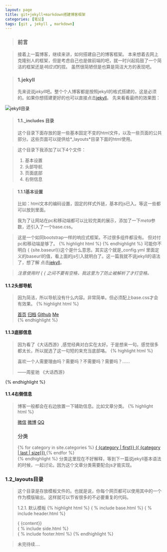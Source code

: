 ```yaml
---
layout: page
title: git+jekyll+markdown搭建博客框架
categories: [笔记]
tags: [git , jekyll , markdown]
---
```


>### 前言 ###

>接着上一篇博客，继续来讲，如何搭建自己的博客框架。
>本来想着去网上克隆别人的框架，但是考虑自己也是做前端的吧，就一时兴起捣鼓了一个简洁的框架还是*响应式*的捏。
>虽然很简陋但是也算是简洁大方的表现吧。

>### 1.jekyll ###
>先来说说*jekyll*吧。整个个人博客都是按照jekyll的格式搭建的，这是必须的。如果你想搭建更好的也可以直接点击[jekyll]。
>先来看看最终的效果图：

![jekyll目录]({{site.baseurl}}/images/yi_06.jpg)

[jekyll]:http://jekyllrb.com/docs/home/

>#### 1.1._includes 目录 ####
>这个目录下面存放的是一些基本固定不变的html文件，以及一些页面的公共部分。这些页面可以提供给*_layouts*目录下面的html使用。

>这个目录下我添加了以下4个文件：
>
>1.   基本设置
>2.   头部导航
>3.   页面底部
>4.   右侧信息

>#### 1.1.1基本设置 ####
>比如：html文本的编码设置，固定的样式外链，基本的js已入。等这一些都可以放到里面。
>
>我为了让网站在pc和移动端都可以比较完美的展示，添加了一下*meta*参数，还引入了一个base.css。

>这是一个如同bootstrap一样的响应式框架。不过很多组件都没有。
>但对付pc和移动端是够了。
{% highlight html %}
 	<!-- base.html -->
 	<meta charset="UTF-8">
	<meta name="apple-mobile-web-app-title" content="{ {page.title}}">
	<meta name="apple-mobile-web-app-capable" content="yes">
	<meta name="apple-touch-fullscreen" content="yes">
	<meta http-equiv="Cache-Control" content="no-siteapp">
	<meta name="apple-mobile-web-app-status-bar-style" content="black-translucent">
	<meta name="format-detection" content="telephone=no">
	<meta name="format-detection" content="email=no">
	<meta content="width=device-width,initial-scale=1.0,maximum-scale=1.0,user-scalable=no" name="viewport">
	<link rel="stylesheet" href="{ {site.baseurl}}/stylesheets/normalize.css">
	<link rel="stylesheet" href="{ {site.baseurl}}/stylesheets/base.css">
	<link rel="stylesheet" href="{ {site.baseurl}}/stylesheets/syntax.css">
	<!-- 没有去空格 -->
	<script src="{ {site.baseurl}}/javascripts/base.js"></script>
	<!-- 去空格 -->
	<script src="{{site.baseurl}}/javascripts/base.js"></script>
	<title>{ {page.title}}</title>
{% endhighlight %}
>可能你不明白 { {site.baseurl}}这个是什么意思。其实这个就是_config.yml 里面定义的baseurl的值，看上面的js引入就明白了。这一篇我就不说jekyll的语法了，想了解 点击[jekyll]。

>*注意使用时 { { 之间不要有空格，我这里为了防止被解析了才打空格。*



#### 1.1.2头部导航 ###
>因为简洁，所以导航没有什么内容。非常简单。但必须配上base.css才会有效果。
{% highlight html %}
 	<!-- header.html -->
 	<div class="j-container-fluid j-header">
		<div class="j-row">
			<div class="j-container">
				<nav class="j-row j-nav">
					<a href="{ {site.baseurl}}/">首页</a>
					<a href="{ {site.baseurl}}/list.html">归档</a>
					<a href="https://github.com/Yi-love">Github</a>
					<a href="{ {site.baseurl}}/me.html">Me</a>
				</nav>
			</div>
		</div>
	</div>
{% endhighlight %}


#### 1.1.3底部信息 ###
>因为看了《大话西游》,感觉经典对白实在太好。于是想来一句。感觉很多都太长，所以就选了这一句短的来充当底部咯。
{% highlight html %}
 	<!-- footer.html -->
 	<div class="j-container-fluid j-footer">
		<div class="j-container">
			<p class="j-footer-say">喜欢一个人需要理由吗？需要吗？不需要吗？需要吗？……</p>
			<p class="j-footer-say j-tlgr">——周星驰 《大话西游》</p>
		</div>
	</div>

{% endhighlight %}

#### 1.1.4右侧信息  ###
>博客一般都会在右边放置一下辅助信息。比如文章分类。
{% highlight html %}
 	<!-- side.html -->
 	<div class="j-col-xs-12 j-col-sm-12 j-col-md-3">
		<div class="j-user">
			<div class="j-user-thumb">
				<a href=""><img src="{ {site.baseurl}}/images/user.jpg" alt="" /></a>
			</div>
			<div class="j-user-info">
				<a href="">微信</a>
				<a href="">微博</a>
				<a href="">QQ</a>
			</div>
		</div>
		<div class="j-class-list">
			<h3 class="j-row">分类</h3>
			{% for category in site.categories %}
			<a href="{ {site.baseurl}}/category.html?category={ { category|first}}">
				{ {category | first}} 
				<span class="j-class-i-num">({ {category | last | size}})</span>
			</a>
			{% endfor %}
		</div>
	</div>
{% endhighlight %}
>分类这里现在不好解释，等到下一篇说jekyll基本语法的时候，一起讨论。因为这个文章分类需要配合js才能实现。


### 1.2_layouts目录 ####
>这个目录是存放模板文件的。也就是说，你每个网页都可以使用其中的一个作为模版输出。这样就可以节省很多的不必要重复的代码。
>
>1.2.1.   默认模板
{% highlight html %}
 	<!-- default.html -->
 	<!DOCTYPE html>
	<html lang="zh-cmn-Hans">
	<head>
		{ % include base.html %}
	</head>
	<body>
		{ % include header.html %}
		<div class="j-container">
			<div class="j-row">
				<div class="j-col-xs-12 j-col-sm-12 j-col-md-9">
					{ {content}}
				</div>
				{ % include side.html %}
			</div>
		</div>
		{ % include footer.html %}
	</body>
	</html>
{% endhighlight %}


>未完待续....
